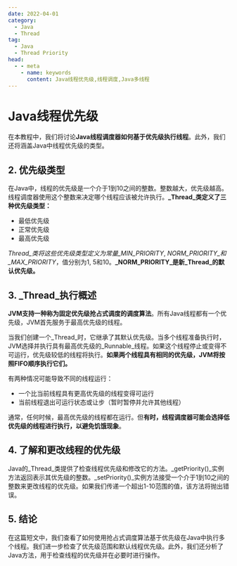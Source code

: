 ```yaml
---
date: 2022-04-01
category:
  - Java
  - Thread
tag:
  - Java
  - Thread Priority
head:
  - - meta
    - name: keywords
      content: Java线程优先级,线程调度,Java多线程
---
```

# Java线程优先级

在本教程中，我们将讨论**Java线程调度器如何基于优先级执行线程**。此外，我们还将涵盖Java中线程优先级的类型。

## 2. 优先级类型

在Java中，线程的优先级是一个介于1到10之间的整数。整数越大，优先级越高。线程调度器使用这个整数来决定哪个线程应该被允许执行。**_Thread_类定义了三种优先级类型：**

- 最低优先级
- 正常优先级
- 最高优先级

_Thread_类将这些优先级类型定义为常量_MIN_PRIORITY_, _NORM_PRIORITY_和_MAX_PRIORITY_，值分别为1, 5和10。**_NORM_PRIORITY_是新_Thread_的默认优先级。**

## 3. _Thread_执行概述

**JVM支持一种称为固定优先级抢占式调度的调度算法**。所有Java线程都有一个优先级，JVM首先服务于最高优先级的线程。

当我们创建一个_Thread_时，它继承了其默认优先级。当多个线程准备执行时，JVM选择并执行具有最高优先级的_Runnable_线程。如果这个线程停止或变得不可运行，优先级较低的线程将执行。**如果两个线程具有相同的优先级，JVM将按照FIFO顺序执行它们。**

有两种情况可能导致不同的线程运行：

- 一个比当前线程具有更高优先级的线程变得可运行
- 当前线程退出可运行状态或让步（暂时暂停并允许其他线程）

通常，任何时候，最高优先级的线程都在运行。但**有时，线程调度器可能会选择低优先级的线程进行执行，以避免饥饿现象**。

## 4. 了解和更改线程的优先级

Java的_Thread_类提供了检查线程优先级和修改它的方法。_getPriority()_实例方法返回表示其优先级的整数。_setPriority()_实例方法接受一个介于1到10之间的整数来更改线程的优先级。如果我们传递一个超出1-10范围的值，该方法将抛出错误。

## 5. 结论

在这篇短文中，我们查看了如何使用抢占式调度算法基于优先级在Java中执行多个线程。我们进一步检查了优先级范围和默认线程优先级。此外，我们还分析了Java方法，用于检查线程的优先级并在必要时进行操作。